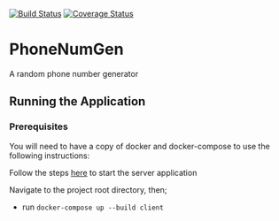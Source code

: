 [![Build Status](https://travis-ci.org/johnmutuma5/phone-num-gen.svg?branch=develop)](https://travis-ci.org/johnmutuma5/phone-num-gen)
[![Coverage Status](https://coveralls.io/repos/github/johnmutuma5/phone-num-gen/badge.svg?branch=develop)](https://coveralls.io/github/johnmutuma5/phone-num-gen)

# PhoneNumGen
A random phone number generator

## Running the Application
### Prerequisites
You will need to have a copy of docker and docker-compose to use the following instructions:

Follow the steps [here](https://github.com/johnmutuma5/phone-num-gen-api/tree/develop) to start the server application

Navigate to the project root directory, then;

- run `docker-compose up --build client`

